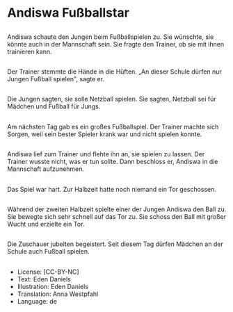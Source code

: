 # Andiswa Fußballstar

##
Andiswa schaute den Jungen beim Fußballspielen zu. Sie wünschte, sie könnte auch in der Mannschaft sein. Sie fragte den Trainer, ob sie mit ihnen trainieren kann.

##
Der Trainer stemmte die Hände in die Hüften. „An dieser Schule dürfen nur Jungen Fußball spielen", sagte er.

##
Die Jungen sagten, sie solle Netzball spielen. Sie sagten, Netzball sei für Mädchen und Fußball für Jungs.

##
Am nächsten Tag gab es ein großes Fußballspiel. Der Trainer machte sich Sorgen, weil sein bester Spieler krank war und nicht spielen konnte.

##
Andiswa lief zum Trainer und flehte ihn an, sie spielen zu lassen. Der Trainer wusste nicht, was er tun sollte. Dann beschloss er, Andiswa in die Mannschaft aufzunehmen.

##
Das Spiel war hart. Zur Halbzeit hatte noch niemand ein Tor geschossen.

##
Während der zweiten Halbzeit spielte einer der Jungen Andiswa den Ball zu. Sie bewegte sich sehr schnell auf das Tor zu. Sie schoss den Ball mit großer Wucht und erzielte ein Tor.

##
Die Zuschauer jubelten begeistert. Seit diesem Tag dürfen Mädchen an der Schule auch Fußball spielen.

##
* License: [CC-BY-NC]
* Text: Eden Daniels
* Illustration: Eden Daniels
* Translation: Anna Westpfahl
* Language: de
